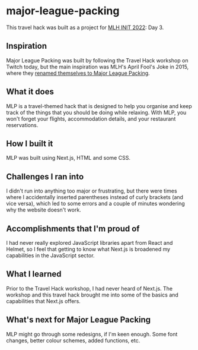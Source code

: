 # major-league-packing

This travel hack was built as a project for [MLH INIT 2022](https://init.mlh.io): Day 3.

## Inspiration
Major League Packing was built by following the Travel Hack workshop on Twitch today, but the main inspiration was MLH's April Fool's Joke in 2015, where they [renamed themselves to Major League Packing](https://news.mlh.io/major-league-hacking-now-major-league-packing-04-01-2015).

## What it does
MLP is a travel-themed hack that is designed to help you organise and keep track of the things that you should be doing while relaxing. With MLP, you won't forget your flights, accommodation details, and your restaurant reservations.

## How I built it
MLP was built using Next.js, HTML and some CSS. 

## Challenges I ran into
I didn't run into anything too major or frustrating, but there were times where I accidentally inserted parentheses instead of curly brackets (and vice versa), which led to some errors and a couple of minutes wondering why the website doesn't work.

## Accomplishments that I'm proud of
I had never really explored JavaScript libraries apart from React and Helmet, so I feel that getting to know what Next.js is broadened my capabilities in the JavaScript sector.

## What I learned
Prior to the Travel Hack workshop, I had never heard of Next.js. The workshop and this travel hack brought me into some of the basics and capabilities that Next.js offers.

## What's next for Major League Packing
MLP might go through some redesigns, if I'm keen enough. Some font changes, better colour schemes, added functions, etc.
